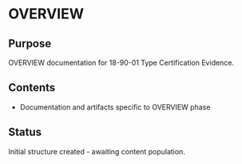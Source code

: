 # OVERVIEW

## Purpose
OVERVIEW documentation for 18-90-01 Type Certification Evidence.

## Contents
- Documentation and artifacts specific to OVERVIEW phase

## Status
Initial structure created - awaiting content population.
